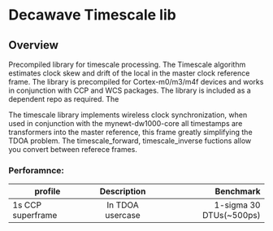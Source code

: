 <!--
#
# Licensed to the Apache Software Foundation (ASF) under one
# or more contributor license agreements.  See the NOTICE file
# distributed with this work for additional information
# regarding copyright ownership.  The ASF licenses this file
# to you under the Apache License, Version 2.0 (the
# "License"); you may not use this file except in compliance
# with the License.  You may obtain a copy of the License at
#
# http://www.apache.org/licenses/LICENSE-2.0
#
# Unless required by applicable law or agreed to in writing,
# software distributed under the License is distributed on an
# "AS IS" BASIS, WITHOUT WARRANTIES OR CONDITIONS OF ANY
#  KIND, either express or implied.  See the License for the
# specific language governing permissions and limitations
# under the License.
#
-->

# Decawave Timescale lib

## Overview

Precompiled library for timescale processing. The Timescale algorithm estimates clock skew and drift of the local in the master clock reference frame. The library is precompiled for Cortex-m0/m3/m4f devices and works in conjunction with CCP and WCS packages. The library is included as a dependent repo as required. The 

The timescale library implements wireless clock synchronization, when used in conjunction with the mynewt-dw1000-core all timestamps are transformers into the master reference, this frame greatly simplifying the TDOA problem. The timescale_forward, timescale_inverse fuctions allow you convert between referece frames.

### Perforamnce:
| profile       | Description          | Benchmark  |
| ------------- |:-------------:| -----:|
| 1s CCP superframe  | In TDOA usercase  | 1-sigma 30 DTUs(~500ps) |



